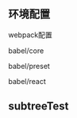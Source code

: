 <!--
 * @Description: 
 * @Author: zhangchuangye
 * @Date: 2021-06-01 09:19:45
-->


## 环境配置


webpack配置

babel/core

babel/preset

babel/react



## subtreeTest
